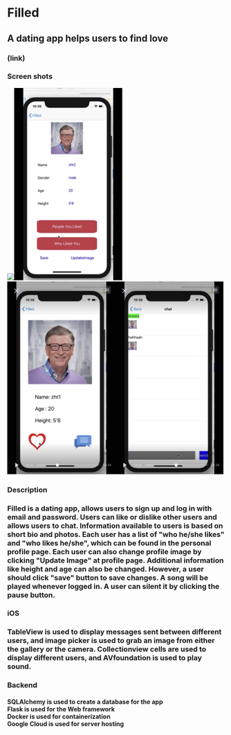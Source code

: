 # Filled
## A dating app helps users to find love
### (link)
### Screen shots 

<img src = "https://github.com/serenawangCU/FilledApp/blob/master/Screenshots/pic4.jpg" width= "250"><img src = "https://github.com/serenawangCU/FilledApp/blob/master/Screenshots/pic2.jpg" width= "250"><img src = "https://github.com/serenawangCU/FilledApp/blob/master/Screenshots/pic1.jpg" width= "250"><img src = "https://github.com/serenawangCU/FilledApp/blob/master/Screenshots/pic3.jpg" width= "250">

### Description
### Filled is a dating app, allows users to sign up and log in with email and password. Users can like or dislike other users and allows users to chat. Information available to users is based on short bio and photos. Each user has a list of "who he/she likes" and "who likes he/she", which can be found in the personal profile page. Each user can also change profile image by clicking "Update Image" at profile page. Additional information like height and age can also be changed. However, a user should click "save" button to save changes. A song will be played whenever logged in. A user can silent it by clicking the pause button.


### iOS

### TableView is used to display messages sent between different users, and image picker is used to grab an image from either the gallery or the camera. Collectionview cells are used to display different users, and AVfoundation is used to play sound.

### Backend

#### SQLAlchemy is used to create a database for the app <br>Flask is used for the Web framework <br> Docker is used for containerization <br> Google Cloud is used for server hosting

